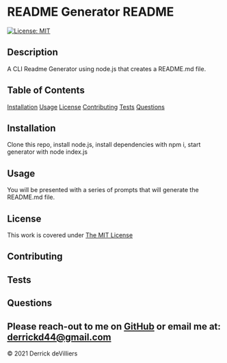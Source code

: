 # README Generator README

[![License: MIT](https://img.shields.io/badge/License-MIT-yellow.svg)](https://opensource.org/licenses/MIT)


            
## Description
A CLI Readme Generator using node.js that creates a README.md file.

## Table of Contents
        
[Installation](#Installation)
[Usage](#Usage)
[License](#License)
[Contributing](#Contributing)
[Tests](#Tests)
[Questions](#Questions)

## Installation
Clone this repo, install node.js, install dependencies with npm i, start generator with node index.js

## Usage
You will be presented with a series of prompts that will generate the README.md file.

## License
This work is covered under [The MIT License](https://opensource.org/licenses/MIT)

## Contributing


## Tests


## Questions
Please reach-out to me on [GitHub](http://www.github.com/Dirk44) or email me at: [derrickd44@gmail.com](mailto:derrickd44@gmail.com)
---

    

© 2021 Derrick deVilliers